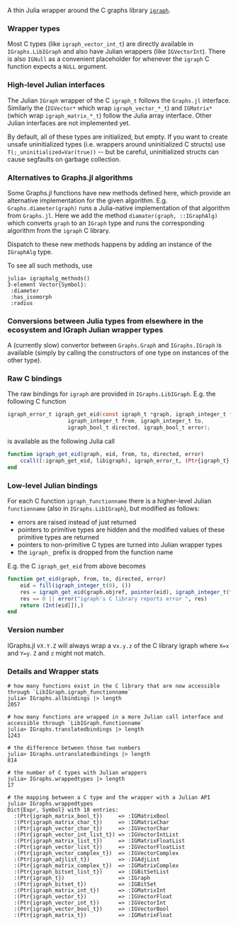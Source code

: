 A thin Julia wrapper around the C graphs library [`igraph`](https://igraph.org/).

### Wrapper types

Most C types (like `igraph_vector_int_t`) are directly available in `IGraphs.LibIGraph` and also have Julian wrappers (like `IGVectorInt`). There is also `IGNull` as a convenient placeholder for whenever the `igraph` C function expects a `NULL` argument.

### High-level Julian interfaces

The Julian `IGraph` wrapper of the C `igraph_t` follows the `Graphs.jl` interface. Similarly the (`IGVector*` which wrap `igraph_vector_*_t`) and `IGMatrix*` (which wrap `igraph_matrix_*_t`) follow the Julia array interface. Other Julian interfaces are not implemented yet.

By default, all of these types are initialized, but empty. If you want to create unsafe uninitialized types (i.e. wrappers around uninitialized C structs) use `T(;_uninitialized=Var(true))` -- but be careful, uninitialized structs can cause segfaults on garbage collection.

### Alternatives to Graphs.jl algorithms

Some Graphs.jl functions have new methods defined here, which provide an alternative implementation for the given algorithm. E.g. `Graphs.diameter(graph)` runs a Julia-native implementation of that algorithm from `Graphs.jl`. Here we add the method `diamater(graph, ::IGraphAlg)` which converts `graph` to an `IGraph` type and runs the corresponding algorithm from the `igraph` C library.

Dispatch to these new methods happens by adding an instance of the `IGraphAlg` type.

To see all such methods, use 
```julia-repl
julia> igraphalg_methods()
3-element Vector{Symbol}:
 :diameter
 :has_isomorph
 :radius
```

### Conversions between Julia types from elsewhere in the ecosystem and IGraph Julian wrapper types

A (currently slow) convertor between `Graphs.Graph` and `IGraphs.IGraph` is available (simply by calling the constructors of one type on instances of the other type).

### Raw C bindings

The raw bindings for `igraph` are provided in `IGraphs.LibIGraph`. E.g. the following C function

```c
igraph_error_t igraph_get_eid(const igraph_t *graph, igraph_integer_t *eid,
                   igraph_integer_t from, igraph_integer_t to,
                   igraph_bool_t directed, igraph_bool_t error);
```

is available as the following Julia call

```julia
function igraph_get_eid(graph, eid, from, to, directed, error)
    ccall((:igraph_get_eid, libigraph), igraph_error_t, (Ptr{igraph_t}, Ptr{igraph_integer_t}, igraph_integer_t, igraph_integer_t, igraph_bool_t, igraph_bool_t), graph, eid, from, to, directed, error)
end
```

### Low-level Julian bindings

For each C function `igraph_functionname` there is a higher-level Julian `functionname` (also in `IGraphs.LibIGraph`), but modified as follows:

- errors are raised instead of just returned
- pointers to primitive types are hidden and the modified values of these primitive types are returned
- pointers to non-primitive C types are turned into Julian wrapper types
- the `igraph_` prefix is dropped from the function name

E.g. the C `igraph_get_eid` from above becomes

```julia
function get_eid(graph, from, to, directed, error)
    eid = fill(igraph_integer_t(0), ())
    res = igraph_get_eid(graph.objref, pointer(eid), igraph_integer_t(from), igraph_integer_t(to), igraph_bool_t(directed), igraph_bool_t(error))
    res == 0 || error("igraph's C library reports error ", res)
    return (Int(eid[]),)
end
```

### Version number

IGraphs.jl v`X.Y.Z` will always wrap a v`x.y.z` of the C library igraph where `X=x` and `Y=y`. `Z` and `z` might not match.

### Details and Wrapper stats

```julia-repl
# how many functions exist in the C library that are now accessible through `LibIGraph.igraph_functionname`
julia> IGraphs.allbindings |> length
2057

# how many functions are wrapped in a more Julian call interface and accessible through `LibIGraph.functionname`
julia> IGraphs.translatedbindings |> length
1243

# the difference between those two numbers
julia> IGraphs.untranslatedbindings |> length
814

# the number of C types with Julian wrappers
julia> IGraphs.wrappedtypes |> length
17

# the mapping between a C type and the wrapper with a Julian API
julia> IGraphs.wrappedtypes
Dict{Expr, Symbol} with 18 entries:
  :(Ptr{igraph_matrix_bool_t})     => :IGMatrixBool
  :(Ptr{igraph_matrix_char_t})     => :IGMatrixChar
  :(Ptr{igraph_vector_char_t})     => :IGVectorChar
  :(Ptr{igraph_vector_int_list_t}) => :IGVectorIntList
  :(Ptr{igraph_matrix_list_t})     => :IGMatrixFloatList
  :(Ptr{igraph_vector_list_t})     => :IGVectorFloatList
  :(Ptr{igraph_vector_complex_t})  => :IGVectorComplex
  :(Ptr{igraph_adjlist_t})         => :IGAdjList
  :(Ptr{igraph_matrix_complex_t})  => :IGMatrixComplex
  :(Ptr{igraph_bitset_list_t})     => :IGBitSetList
  :(Ptr{igraph_t})                 => :IGraph
  :(Ptr{igraph_bitset_t})          => :IGBitSet
  :(Ptr{igraph_matrix_int_t})      => :IGMatrixInt
  :(Ptr{igraph_vector_t})          => :IGVectorFloat
  :(Ptr{igraph_vector_int_t})      => :IGVectorInt
  :(Ptr{igraph_vector_bool_t})     => :IGVectorBool
  :(Ptr{igraph_matrix_t})          => :IGMatrixFloat
```